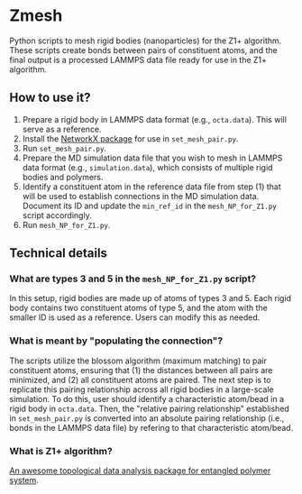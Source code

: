 # Zmesh
Python scripts to mesh rigid bodies (nanoparticles) for the Z1+ algorithm. These scripts create bonds between pairs of constituent atoms, and the final output is a processed LAMMPS data file ready for use in the Z1+ algorithm.

## How to use it?
1. Prepare a rigid body in LAMMPS data format (e.g., `octa.data`). This will serve as a reference.
2. Install the [NetworkX package](https://anaconda.org/anaconda/networkx#:~:text=To%20install%20this%20package%20run%20one%20of%20the) for use in `set_mesh_pair.py`.
3. Run `set_mesh_pair.py`.
4. Prepare the MD simulation data file that you wish to mesh in LAMMPS data format (e.g., `simulation.data`), which consists of multiple rigid bodies and polymers.
5. Identify a constituent atom in the reference data file from step (1) that will be used to establish connections in the MD simulation data. Document its ID and update the `min_ref_id` in the `mesh_NP_for_Z1.py` script accordingly.
6. Run `mesh_NP_for_Z1.py`.

## Technical details
### What are types 3 and 5 in the `mesh_NP_for_Z1.py` script?
In this setup, rigid bodies are made up of atoms of types 3 and 5. Each rigid body contains two constituent atoms of type 5, and the atom with the smaller ID is used as a reference. Users can modify this as needed.

### What is meant by "populating the connection"?
The scripts utilize the blossom algorithm (maximum matching) to pair constituent atoms, ensuring that (1) the distances between all pairs are minimized, and (2) all constituent atoms are paired. The next step is to replicate this pairing relationship across all rigid bodies in a large-scale simulation. To do this, user should identify a characteristic atom/bead in a rigid body in `octa.data`. Then, the "relative pairing relationship" established in `set_mesh_pair.py` is converted into an absolute pairing relationship (i.e., bonds in the LAMMPS data file) by refering to that characteristic atom/bead.

### What is Z1+ algorithm?
[An awesome topological data analysis package for entangled polymer system](https://doi.org/10.1016/j.cpc.2022.108567).
